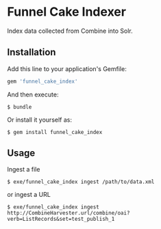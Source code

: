 # Funnel Cake Indexer

Index data collected from Combine into Solr.

## Installation

Add this line to your application's Gemfile:

```ruby
gem 'funnel_cake_index'
```

And then execute:

    $ bundle

Or install it yourself as:

    $ gem install funnel_cake_index

## Usage

Ingest a file

    $ exe/funnel_cake_index ingest /path/to/data.xml 

or ingest a URL

    $ exe/funnel_cake_index ingest http://CombineHarvester.url/combine/oai?verb=ListRecords&set=test_publish_1
